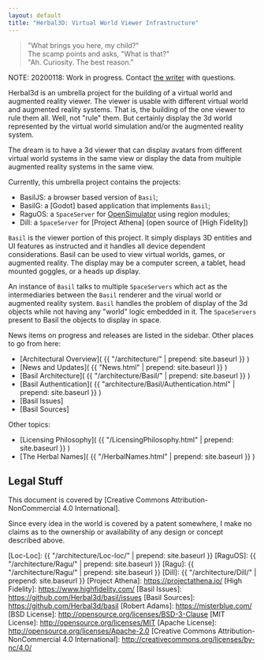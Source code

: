 ```yaml
---
layout: default
title: "Herbal3D: Virtual World Viewer Infrastructure"
---
```

> "What brings you here, my child?"
> <br>The scamp points and asks, "What is that?"
> <br>"Ah. Curiosity. The best reason."

NOTE: 20200118: Work in progress. Contact [the writer] with questions.

Herbal3d is an umbrella project for the building of a virtual world
and augmented reality viewer.
The viewer is usable with different virtual
world and augmented reality systems.
That is, the building of the one viewer to rule them all.
Well, not "rule" them. But certainly display the 3d world represented
by the virtual world simulation and/or the augmented reality system.

The dream is to have a 3d viewer that can display avatars from
different virtual world systems in the same view or display the data
from multiple augmented reality systems in the same view.

Currently, this umbrella project contains the projects:

* BasilJS: a browser based version of `Basil`;
* BasilG: a [Godot] based application that implements `Basil`;
* RaguOS: a `SpaceServer` for [OpenSimulator] using region modules;
* Dill: a `SpaceServer` for [Project Athena] (open source of [High Fidelity])

`Basil` is the viewer portion of this project.
It simply displays 3D entities and UI features as instructed and
it handles all device dependent considerations.
Basil can be used to view virtual worlds, games, or augmented reality.
The display may be a computer screen, a tablet, head mounted goggles, or
a heads up display.

An instance of `Basil` talks to multiple `SpaceServers` which act as
the intermediaries between the `Basil` renderer and the virual world
or augmented reality system. `Basil` handles the problem of display
of the 3d objects while not having any "world" logic embedded in it.
The `SpaceServers` present to Basil the objects to display in space.

News items on progress and releases are listed in the sidebar.
Other places to go from here:

* [Architectural Overview]( {{ "/architecture/" | prepend: site.baseurl }} )
* [News and Updates]( {{ "News.html" | prepend: site.baseurl }} )
* [Basil Architecture]( {{ "/architecture/Basil/" | prepend: site.baseurl }} )
* [Basil Authentication]( {{ "architecture/Basil/Authentication.html" | prepend: site.baseurl }} )
* [Basil Issues]
* [Basil Sources]

Other topics:

* [Licensing Philosophy]( {{ "/LicensingPhilosophy.html" | prepend: site.baseurl }} )
* [The Herbal Names]( {{ "/HerbalNames.html" | prepend: site.baseurl }} )

## Legal Stuff

This document is covered by [Creative Commons Attribution-NonCommercial 4.0 International].

Since every idea in  the world is covered by a patent somewhere, I make
no claims as to the ownership or availability of any design or concept
described above.

[the writer]: mailto:herbal3d-w@misterblue.com
[OpenSimulator]: http://opensimulator.org/
[BasilJS]: https://github.com/Herbal3d/basil/tree/master/Basiljs 
[BasilG]: https://github.com/Herbal3d/basil/tree/master/Basilg 
[Loc-Loc]: {{ "/architecture/Loc-loc/" | prepend: site.baseurl }}
[RaguOS]: {{ "/architecture/Ragu/" | prepend: site.baseurl }}
[Ragu]: {{ "/architecture/Ragu/" | prepend: site.baseurl }}
[Dill]: {{ "/architecture/Dill/" | prepend: site.baseurl }}
[Project Athena]: https://projectathena.io/
[High Fidelity]: https://www.highfidelity.com/
[Basil Issues]: https://github.com/Herbal3d/basil/issues
[Basil Sources]: https://github.com/Herbal3d/basil
[Robert Adams]: https://misterblue.com/
[BSD License]: http://opensource.org/licenses/BSD-3-Clause
[MIT License]: http://opensource.org/licenses/MIT
[Apache License]: http://opensource.org/licenses/Apache-2.0
[Creative Commons Attribution-NonCommercial 4.0 International]: http://creativecommons.org/licenses/by-nc/4.0/
